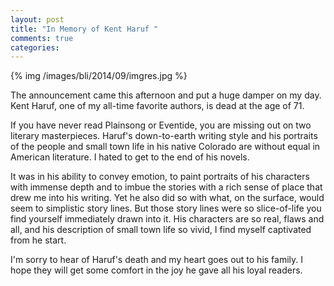 ```yaml
---
layout: post
title: "In Memory of Kent Haruf "
comments: true
categories:
---
```


{% img /images/bli/2014/09/imgres.jpg %}

The announcement came this afternoon and put a huge damper on my day. Kent Haruf, one of my all-time favorite authors, is dead at the age of 71.

<!--more-->

If you have never read Plainsong or Eventide, you are missing out on two literary masterpieces. Haruf's down-to-earth writing style and his portraits of the people and small town life in his native Colorado are without equal in American literature. I hated to get to the end of his novels. 

It was in his ability to convey emotion, to paint portraits of his characters with immense depth and to imbue the stories with a rich sense of place that drew me into his writing. Yet he also did so with what, on the surface, would seem to simplistic story lines. But those story lines were so slice-of-life you find yourself immediately drawn into it. His characters are so real, flaws and all, and his description of small town life so vivid, I find myself captivated from he start. 

I'm sorry to hear of Haruf's death and my heart goes out to his family. I hope they will get some comfort in the joy he gave all his loyal readers. 